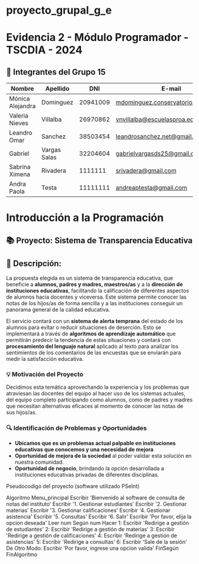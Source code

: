 # proyecto_grupal_g_e

# Evidencia 2 - Módulo Programador - TSCDIA - 2024


## 👥 Integrantes del Grupo 15

| Nombre | Apellido | DNI | E-mail            | Link |
|--------|----------|-----|-------------------|------|
| Mónica Alejandra| Dominguez | 20941009 | mdominguez.conservatorio@gmail.com | https://github.com/Mdominguez1969 |
| Valeria Nieves | Villalba | 26970862 | vnvillalba@escuelasproa.edu.ar | https://github.com/Nieves862  |
| Leandro Omar | Sanchez | 38503454 | leandrosanchez.net@gmail.com | https://github.com/LeandroSanchez94 |
| Gabriel | Vargas Salas | 32204604 | gabrielvargasds25@gmail.com | https://github.com/GabrielVargasds |
| Sabrina Ximena | Rivadera | 1111111 | srivadera@gmail.com| https://github.com/SabriRivadera |
| Andra Paola | Testa | 11111111 | andreaptesta@gmail.com | https://github.com/PaoTes |


# Introducción a la Programación

## 📚 Proyecto: Sistema de Transparencia Educativa

## 📝 Descripción:

La propuesta elegida es un sistema de transparencia educativa, que beneficie a **alumnos, padres y madres, maestros/as** y a la **dirección de instituciones educativas**, facilitando la calificación de diferentes aspectos de alumnos hacia docentes y viceversa. Este sistema permite conocer las notas de los hijos/as de forma sencilla y a las instituciones conseguir un panorama general de la calidad educativa.

El servicio contará con un **sistema de alerta temprana** del estado de los alumnos para evitar o reducir situaciones de deserción. Esto se implementará a través de **algoritmos de aprendizaje automático** que permitirán predecir la tendencia de estas situaciones y contará con **procesamiento del lenguaje natural** aplicado al texto para analizar los sentimientos de los comentarios de las encuestas que se enviarán para medir la satisfacción educativa.

### 💡 Motivación del Proyecto

Decidimos esta temática aprovechando la experiencia y los problemas que atraviesan las docentes del equipo al hacer uso de los sistemas actuales, del equipo completo participando como alumnos, como de padres y madres que necesitan alternativas eficaces al momento de conocer las notas de sus hijos/as.

### 🔍 Identificación de Problemas y Oportunidades

- **Ubicamos que es un problemas actual palpable en instituciones educativas que conocemos y una necesidad de mejora**
- **Oportunidad de mejora de la sociedad** al poder validar esta solución en nuestra comunidad.
- **Oportunidad de negocio**, brindando la opción desarrollada a instituciones educativas privadas de diferentes disciplinas.


Pseudocodigo del proyecto (software utilizado PSeInt)

Algoritmo Menu_principal
	Escribir 'Bienvenido al software de consulta de notas del instituto'
	Escribir '1. Gestionar estudiantes'
	Escribir '2. Gestionar materias'
	Escribir '3. Gestionar calificaciones'
	Escribir '4. Gestionar asistencia'
	Escribir '5. Consultas'
	Escribir '6. Salir'
	Escribir 'Por favor, elija la opcion deseada'
	Leer num
	Según num Hacer
		1:
			Escribir 'Redirige a gestión de estudiantes'
		2:
			Escribir 'Redirige a gestión de materias'
		3:
			Escribir 'Redirige a gestión de calificaciones'
		4:
			Escribir 'Redirige a gestión de asistencias'
		5:
			Escribir 'Redirige a consultas'
		6:
			Escribir 'Sale de la sesión'
		De Otro Modo:
			Escribir 'Por favor, ingrese una opcion valida'
	FinSegún
FinAlgoritmo



  
